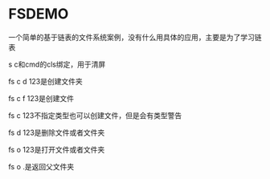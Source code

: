 # FSDEMO
一个简单的基于链表的文件系统案例，没有什么用具体的应用，主要是为了学习链表

s c和cmd的cls绑定，用于清屏

fs c d 123是创建文件夹

fs c f 123是创建文件

fs c 123不指定类型也可以创建文件，但是会有类型警告

fs d 123是删除文件或者文件夹

fs o 123是打开文件或者文件夹

fs o .是返回父文件夹
